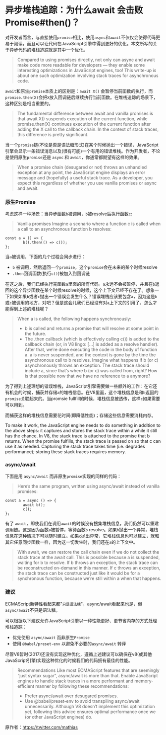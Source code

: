 # 异步堆栈追踪：为什么await 会击败Promise#then()？
对开发者而言，与直接使用`promise`相比，使用`async`和`await`不仅仅会使得代码更易于阅读，而且可以让代码在JavaScript引擎中得到更好的优化。本文所写的关于异步代码的堆栈追踪就是其中一个优化。

> Compared to using promises directly, not only can async and await make code more readable for developers — they enable some interesting optimizations in JavaScript engines, too! This write-up is about one such optimization involving stack traces for asynchronous code.

`await`和原生`promise`本质上的区别是：`await X()` 会暂停当前函数的执行，而`promise.then(X)`会把`X`放入回调链后继续执行当前函数。在堆栈追踪的场景下，这种区别是相当重要的。

> The fundamental difference between await and vanilla promises is that await X() suspends execution of the current function, while promise.then(X) continues execution of the current function after adding the X call to the callback chain. In the context of stack traces, this difference is pretty significant.

当一个`promise`链(不论是否是语法糖形式)在某个时候抛出一个错误，JavaScript引擎会显示一条错误消息以及(很有可能)一个有用的错误堆栈。作为开发者，不论是使用原生`promise`还是 `async` 和 `await`，你通常都期望有这样的效果。

> When a promise chain (desugared or not) throws an unhandled exception at any point, the JavaScript engine displays an error message and (hopefully) a useful stack trace. As a developer, you expect this regardless of whether you use vanilla promises or async and await.

### 原生Promise

考虑这样一种场景：当异步函数`b`被调用，`b`被resolve后执行函数`c`:

> Vanilla promises
> Imagine a scenario where a function c is called when a call to an asynchronous function b resolves:

	const a = () => {
	        b().then(() => c());
	};

当`a`被调用，下面的几个过程会同步进行：

- `b` 被调用，然后返回一个`promise`，这个`promise`会在未来的某个时候resolve
- `.then`回调函数(执行`c()`)被加入到回调链

在这之后，我们已经执行完函数`a`里面的所有代码。`a`永远不会被暂停，并且在`b`返回的这个异步函数在某个时候resolve的时候，这个上下文已经不存在了。想象一下如果如果`b`或者`c`抛出一个错误会发生什么？错误堆栈应该要包含`a`，因为这是`b`或`c`被调用的地方，对吧？但是这会儿我们已经没有对`a`上下文的引用了，怎么才能得到上述的堆栈呢？

> When a is called, the following happens synchronously:
> - b is called and returns a promise that will resolve at some point in the future.
> - The .then callback (which is effectively calling c()) is added to the callback chain (or, in V8 lingo: […] is added as a resolve handler).
> After that, we’re done executing the code in the body of function a. a is never suspended, and the context is gone by the time the asynchronous call to b resolves. Imagine what happens if b (or c) asynchronously throws an exception. The stack trace should include a, since that’s where b (or c) was called from, right? How is that possible now that we have no reference to a anymore?
> 

为了得到上述理想的错误堆栈，JavaScript引擎需要做一些额外的工作：在它还有机会的时候，捕获并存储`a`的堆栈信息。在V8里面，这个堆栈信息是和`b`返回的`promise`关联起来的。当promsie fullfill的时候，堆栈信息被透传，这样`c`如果需要可以用到。

而捕获这样的堆栈信息需要花时间(即降低性能)；存储这些信息需要消耗内存。

To make it work, the JavaScript engine needs to do something in addition to the above steps: it captures and stores the stack trace within a while it still has the chance. In V8, the stack trace is attached to the promise that b returns. When the promise fulfills, the stack trace is passed on so that c can use it as needed.
Capturing the stack trace takes time (i.e. degrades performance); storing these stack traces requires memory.

### async/await
下面是用 `async/await` 而非原生`promise`实现的同样的代码：
> Here’s the same program, written using async/await instead of vanilla promises:

	const a = async () => {
	        await b();
	        c();
	};

有了 `await`，即使我们在调用`await`的时候没有搜集堆栈信息，我们仍然可以重建调用链。这是因为函数`a`被暂停，等待函数`b` resolve。如果`b`抛出一个异常，堆栈信息在这种情况下可以随时建立。如果`c`抛出异常，它堆栈信息也可以建立，就和其它任意同步函数一样，因为这一切发生时，我们还在`a`的上下文中。

> With await, we can restore the call chain even if we do not collect the stack trace at the await call. This is possible because a is suspended, waiting for b to resolve. If b throws an exception, the stack trace can be reconstructed on-demand in this manner. If c throws an exception, the stack trace can be constructed just like it would be for a synchronous function, because we’re still within a when that happens.

### 建议
ECMAScript新特性看起来都"`只是语法糖`"，async/await看起来也是，但`async/await`不只是语法糖。

可以根据以下建议允许JavaScript引擎以一种性能更好、更节省内存的方式处理堆栈追踪：

- 优先使用 `async/await` 而非原生`Promise`
- 使用 `@babel/preset-env` 以避免不必要的`async/await` 转译

尽管V8暂时(2017)还没有实现这种优化，遵循上述建议可以确保在v8(或其他JavaScript引擎)实现这种优化的时候我们的代码拥有最佳的性能。

> Recommendations
> Like most ECMAScript features that are seemingly “just syntax sugar”, async/await is more than that.
> Enable JavaScript engines to handle stack traces in a more performant and memory-efficient manner by following these recommendations:
> - Prefer async/await over desugared promises.
> - Use @babel/preset-env to avoid transpiling async/await unnecessarily.
> Although V8 doesn’t implement this optimization yet, following this advice ensures optimal performance once we (or other JavaScript engines) do.

原作者：https://twitter.com/mathias